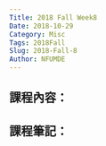 ```yaml
---
Title: 2018 Fall Week8
Date: 2018-10-29
Category: Misc
Tags: 2018Fall
Slug: 2018-Fall-8
Author: NFUMDE
---
```




<!-- PELICAN_END_SUMMARY -->

課程內容：
----

課程筆記：
----
